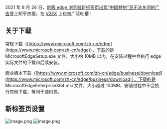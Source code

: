 2021 年 8 月 24 日，[新版 edge 浏览器新标签页出现“中国特供”且无法关闭的广告](https://www.zhihu.com/question/374362886)登上知乎热搜，在 [V2EX](https://www.v2ex.com/t/797669) 上也被广泛吐槽！

## 关于下载

常规下载（[https://www.microsoft.com/zh-cn/edge](https://www.microsoft.com/zh-cn/edge)），下载的是 MicrosoftEdgeSetup.exe 文件，大小约 10MB 以内，在安装过程中会执行 edge 实际文件的下载和后续安装。

商业版本下载（[https://www.microsoft.com/zh-cn/edge/business/download](https://www.microsoft.com/zh-cn/edge/business/download)），下载的是 MicrosoftEdgeEnterpriseX64.msi 文件，大小超过 100MB，安装过程中不会执行其他下载，等同于源码包。

## 新标签页设置

![image.png](https://shub-1251708715.cos.ap-guangzhou.myqcloud.com/elog-cookbook-img/Fqla_qrIKZEWdDPNKirN7Uub0_dh.png)
![image.png](https://shub-1251708715.cos.ap-guangzhou.myqcloud.com/elog-cookbook-img/FvT8VF2KAuhLKF0OMSvDxLk2_MIK.png)
